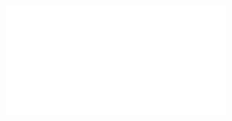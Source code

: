[![SVG Banners](https://github.com/ximxim/ximxim/raw/master/assets/header.svg)](https://github.com/ximxim)

